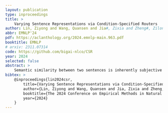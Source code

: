 ```yaml
---
layout: publication
type: inproceedings
title: >
    Varying Sentence Representations via Condition-Specified Routers
author: Lin, Ziyong and Wang, Quansen and Jia#, Zixia and Zheng#, Zilong
abbr: EMNLP'24
pdf: https://aclanthology.org/2024.emnlp-main.963.pdf
booktitle: EMNLP
# arxiv: 2311.07314
code: https://github.com/bigai-nlco/CSR
year: 2024
selected: false
abstract: >
    Semantic similarity between two sentences is inherently subjective and can vary significantly based on the specific aspects emphasized. Consequently, traditional sentence encoders must be capable of generating conditioned sentence representations that account for diverse conditions or aspects. In this paper, we propose a novel yet efficient framework based on transformer-based language models that facilitates advanced <em>conditioned</em> sentence representation while maintaining model parameters and computational efficiency. Empirical evaluations on the Conditional Semantic Textual Similarity task demonstrate the superiority of our proposed framework.
bibtex: >
    @inproceedings{lin2024csr,
        title={Varying Sentence Representations via Condition-Specified Routers},
        author={Lin, Ziyong and Wang, Quansen and Jia, Zixia and Zheng, Zilong},
        booktitle={The 2024 Conference on Empirical Methods in Natural Language Processing (EMNLP)},
        year={2024}
    }
---
```

